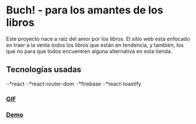 # Buch! - para los amantes de los libros

Este proyecto nace a raíz del amor por los libros. El sitio web esta enfocado en traer a la venta todos los libros que están en tendencia, y también, los que no para que todos encuentren alguna alternativa en esta tienda.

## Tecnologías usadas

⋅⋅*react
⋅⋅*react-router-dom
⋅⋅*firebase
⋅⋅*react-toastify

### [GIF](https://imgur.com/a/f5zX5BY)

### [Demo]()
